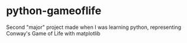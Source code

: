 # python-gameoflife
Second "major" project made when I was learning python, representing Conway's Game of Life with matplotlib
